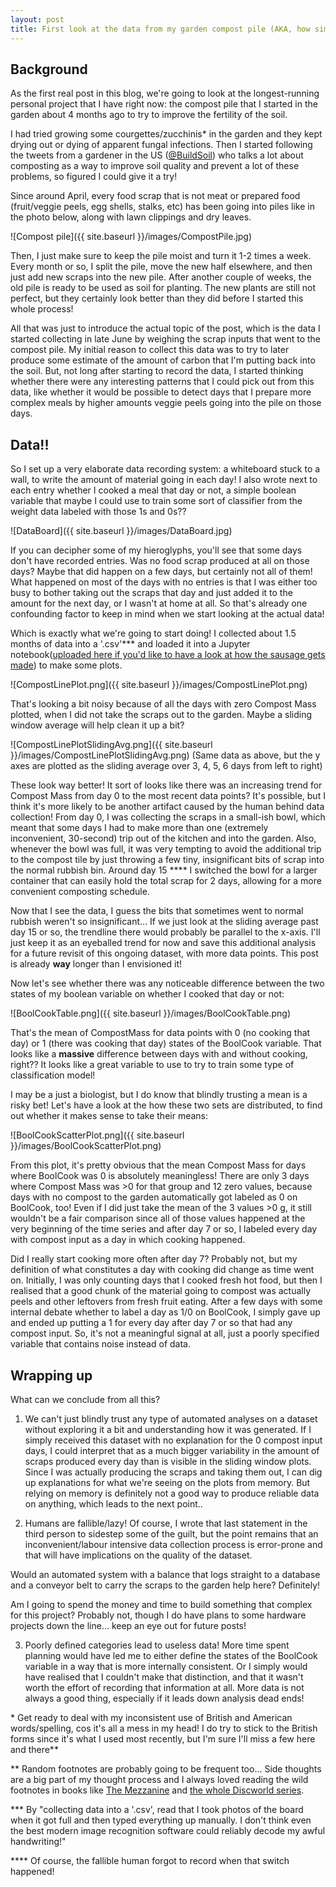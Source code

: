 ```yaml
---
layout: post
title: First look at the data from my garden compost pile (AKA, how simple data can be misleading!)
---
```


## Background

As the first real post in this blog, we're going to look at the longest-running personal project that I have right now: the compost pile that I started in the garden about 4 months ago to try to improve the fertility of the soil.

I had tried growing some courgettes/zucchinis\* in the garden and they kept drying out or dying of apparent fungal infections. Then I started following the tweets from a gardener in the US ([@BuildSoil](https://twitter.com/BuildSoil)) who talks a lot about composting as a way to improve soil quality and prevent a lot of these problems, so figured I could give it a try!

Since around April, every food scrap that is not meat or prepared food (fruit/veggie peels, egg shells, stalks, etc) has been going into piles like in the photo below, along with lawn clippings and dry leaves.

![Compost pile]({{ site.baseurl }}/images/CompostPile.jpg)

Then, I just make sure to keep the pile moist and turn it 1-2 times a week. Every month or so, I split the pile, move the new half elsewhere, and then just add new scraps into the new pile. After another couple of weeks, the old pile is ready to be used as soil for planting. The new plants are still not perfect, but they certainly look better than they did before I started this whole process!

All that was just to introduce the actual topic of the post, which is the data I started collecting in late June by weighing the scrap inputs that went to the compost pile. My initial reason to collect this data was to try to later produce some estimate of the amount of carbon that I'm putting back into the soil. But, not long after starting to record the data, I started thinking whether there were any interesting patterns that I could pick out from this data, like whether it would be possible to detect days that I prepare more complex meals by higher amounts veggie peels going into the pile on those days.

## Data!!

So I set up a very elaborate data recording system: a whiteboard stuck to a wall, to write the amount of material going in each day! I also wrote next to each entry whether I cooked a meal that day or not, a simple boolean variable that maybe I could use to train some sort of classifier from the weight data labeled with those 1s and 0s??

![DataBoard]({{ site.baseurl }}/images/DataBoard.jpg)

If you can decipher some of my hieroglyphs, you'll see that some days don't have recorded entries. Was no food scrap produced at all on those days? Maybe that did happen on a few days, but certainly not all of them! What happened on most of the days with no entries is that I was either too busy to bother taking out the scraps that day and just added it to the amount for the next day, or I wasn't at home at all. So that's already one confounding factor to keep in mind when we start looking at the actual data!

Which is exactly what we're going to start doing! I collected about 1.5 months of data into a '.csv'\*\*\* and loaded it into a Jupyter notebook([uploaded here if you'd like to have a look at how the sausage gets made](https://github.com/ptizei/MiscAnalyses/blob/master/CompostAnalysesForBlogpost.ipynb)) to make some plots.

![CompostLinePlot.png]({{ site.baseurl }}/images/CompostLinePlot.png)


That's looking a bit noisy because of all the days with zero Compost Mass plotted, when I did not take the scraps out to the garden. Maybe a sliding window average will help clean it up a bit?

![CompostLinePlotSlidingAvg.png]({{ site.baseurl }}/images/CompostLinePlotSlidingAvg.png)
(Same data as above, but the y axes are plotted as the sliding average over 3, 4, 5, 6 days from left to right)

These look way better! It sort of looks like there was an increasing trend for Compost Mass from day 0 to the most recent data points? It's possible, but I think it's more likely to be another artifact caused by the human behind data collection! From day 0, I was collecting the scraps in a small-ish bowl, which meant  that some days I had to make more than one (extremely inconvenient, 30-second) trip out of the kitchen and into the garden. Also, whenever the bowl was full, it was very tempting to avoid the additional trip to the compost tile by just throwing a few tiny, insignificant bits of scrap into the normal rubbish bin. Around day 15 \*\*\*\* I switched the bowl for a larger container that can easily hold the total scrap for 2 days, allowing for a more convenient composting schedule.

Now that I see the data, I guess the bits that sometimes went to normal rubbish weren't so insignificant... If we just look at the sliding average past day 15 or so, the trendline there would probably be parallel to the x-axis. I'll just keep it as an eyeballed trend for now and save this additional analysis for a future revisit of this ongoing dataset, with more data points. This post is already **way** longer than I envisioned it!

Now let's see whether there was any noticeable difference between the two states of my boolean variable on whether I cooked that day or not:

![BoolCookTable.png]({{ site.baseurl }}/images/BoolCookTable.png)

That's the mean of CompostMass for data points with 0 (no cooking that day) or 1 (there was cooking that day) states of the BoolCook variable. That looks like a **massive** difference between days with and without cooking, right?? It looks like a great variable to use to try to train some type of classification model!

I may be a just a biologist, but I do know that blindly trusting a mean is a risky bet! Let's have a look at the how these two sets are distributed, to find out whether it makes sense to take their means:

![BoolCookScatterPlot.png]({{ site.baseurl }}/images/BoolCookScatterPlot.png)

From this plot, it's pretty obvious that the mean Compost Mass for days where BoolCook was 0 is absolutely meaningless! There are only 3 days where Compost Mass was >0 for that group and 12 zero values, because days with no compost to the garden automatically got labeled as 0 on BoolCook, too! Even if I did just take the mean of the 3 values >0 g, it still wouldn't be a fair comparison since all of those values happened at the very beginning of the time series and after day 7 or so, I labeled every day with compost input as a day in which cooking happened.

Did I really start cooking more often after day 7? Probably not, but my definition of what constitutes a day with cooking did change as time went on. Initially, I was only counting days that I cooked fresh hot food, but then I realised that a good chunk of the material going to compost was actually peels and other leftovers from fresh fruit eating. After a few days with some internal debate whether to label a day as 1/0 on BoolCook, I simply gave up and ended up putting a 1 for every day after day 7 or so that had any compost input. So, it's not a meaningful signal at all, just a poorly specified variable that contains noise instead of data.

## Wrapping up

What can we conclude from all this?

1) We can't just blindly trust any type of automated analyses on a dataset without exploring it a bit and understanding how it was generated. If I simply received this dataset with no explanation for the 0 compost input days, I could interpret that as a much bigger variability in the amount of scraps produced every day than is visible in the sliding window plots. Since I was actually producing the scraps and taking them out, I can dig up explanations for what we're seeing on the plots from memory. But relying on memory is definitely not a good way to produce reliable data on anything, which leads to the next point..

2) Humans are fallible/lazy! Of course, I wrote that last statement in the third person to sidestep some of the guilt, but the point remains that an inconvenient/labour intensive data collection process is error-prone and that will have implications on the quality of the dataset.

Would an automated system with a balance that logs straight to a database and a conveyor belt to carry the scraps to the garden help here? Definitely!

Am I going to spend the money and time to build something that complex for this project? Probably not, though I do have plans to some hardware projects down the line... keep an eye out for future posts!

3) Poorly defined categories lead to useless data! More time spent planning would have led me to either define the states of the BoolCook variable in a way that is more internally consistent. Or I simply would have realised that I couldn't make that distinction, and that it wasn't worth the effort of recording that information at all. More data is not always a good thing, especially if it leads down analysis dead ends!


\* Get ready to deal with my inconsistent use of British and American words/spelling, cos it's all a mess in my head! I do try to stick to the British forms since it's what I used most recently, but I'm sure I'll miss a few here and there\*\*

\*\* Random footnotes are probably going to be frequent too... Side thoughts are a big part of my thought process and I always loved reading the wild footnotes in books like [The Mezzanine](https://en.wikipedia.org/wiki/The_Mezzanine) and [the whole Discworld series](https://en.wikipedia.org/wiki/Discworld).

\*\*\* By "collecting data into a '.csv', read that I took photos of the board when it got full and then typed everything up manually. I don't think even the best modern image recognition software could reliably decode my awful handwriting!"

\*\*\*\* Of course, the fallible human forgot to record when that switch happened!
